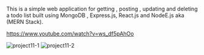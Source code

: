 This is a simple web application for getting , posting , updating and deleting a todo list built using MongoDB , Express.js, React.js and NodeE.js aka (MERN Stack).  

https://www.youtube.com/watch?v=ws_df5pAhOo

![project11-1](https://user-images.githubusercontent.com/81483016/201907628-5553a343-87bd-4ade-aca6-3dc5ff5c0d5a.jpg)
![project11-2](https://user-images.githubusercontent.com/81483016/201907635-3af718a0-abf9-483e-9787-37449d5b142a.jpg)
